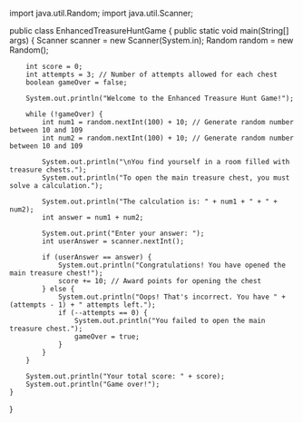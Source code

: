 import java.util.Random;
import java.util.Scanner;

public class EnhancedTreasureHuntGame {
    public static void main(String[] args) {
        Scanner scanner = new Scanner(System.in);
        Random random = new Random();

        int score = 0;
        int attempts = 3; // Number of attempts allowed for each chest
        boolean gameOver = false;

        System.out.println("Welcome to the Enhanced Treasure Hunt Game!");

        while (!gameOver) {
            int num1 = random.nextInt(100) + 10; // Generate random number between 10 and 109
            int num2 = random.nextInt(100) + 10; // Generate random number between 10 and 109

            System.out.println("\nYou find yourself in a room filled with treasure chests.");
            System.out.println("To open the main treasure chest, you must solve a calculation.");

            System.out.println("The calculation is: " + num1 + " + " + num2);
            int answer = num1 + num2;

            System.out.print("Enter your answer: ");
            int userAnswer = scanner.nextInt();

            if (userAnswer == answer) {
                System.out.println("Congratulations! You have opened the main treasure chest!");
                score += 10; // Award points for opening the chest
            } else {
                System.out.println("Oops! That's incorrect. You have " + (attempts - 1) + " attempts left.");
                if (--attempts == 0) {
                    System.out.println("You failed to open the main treasure chest.");
                    gameOver = true;
                }
            }
        }

        System.out.println("Your total score: " + score);
        System.out.println("Game over!");
    }
}
